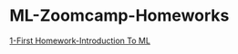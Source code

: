 # ML-Zoomcamp-Homeworks
[1-First Homework-Introduction To ML](https://github.com/AbdelrahmanAbdelmougeth/ML-Zoomcamp-Homeworks/blob/1-First-Homework-(Introduction-to-Machine-Learning)/First%20Homework.ipynb)

